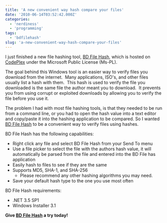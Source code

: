 ```yaml
---
title: 'A new convenient way hash compare your files'
date: '2010-06-14T03:52:42.000Z'
categories:
  - 'nerdiness'
  - 'programming'
tags:
  - 'bdfilehash'
slug: 'a-new-convenient-way-hash-compare-your-files'
---
```


I just finished a new file hashing tool, [BD File Hash](http://bdfilehash.codeplex.com/), which is hosted on [CodePlex](http://www.codeplex.com) under the Microsoft Public License (Ms-PL).

The goal behind this Windows tool is an easier way to verify files you download from the internet.  Many applications, ISO's, and other files usually list a hash with them.  This hash is used to verify the file you downloaded is the same file the author meant you to download.  It prevents you from using corrupt or exploited downloads by allowing you to verify the file before you use it.

The problem I had with most file hashing tools, is that they needed to be run from a command line, or you had to open the hash value into a text editor and copy/paste it into the hashing application to be compared. So I wanted [BD File Hash](http://bdfilehash.codeplex.com/) to be a convenient way to verify files using hashes.

BD File Hash has the following capabilities:

- Right click any file and select BD File Hash from your Send To menu
- Use a file picker to select the file with the authors hash value, it will automatically be parsed from the file and entered into the BD File has application
- Easily hash to files to see if they are the same
- Supports MD5, SHA-1, and SHA-256
  - Please recommend any other hashing algorithms you may need.
- Save your default hash type to the one you use most often

BD File Hash requirements:

- .NET 3.5 SP1
- Windows Installer 3.1

**Give [BD File Hash](http://bdfilehash.codeplex.com/) a try today!**
